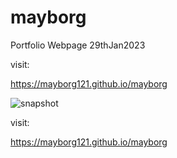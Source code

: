 # mayborg
Portfolio Webpage 29thJan2023

visit:

https://mayborg121.github.io/mayborg

![snapshot](https://user-images.githubusercontent.com/72288591/215305197-118a521c-c9ff-4962-83eb-482bf5c23926.jpeg)

visit:

https://mayborg121.github.io/mayborg
